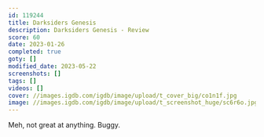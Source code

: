 ```yaml
---
id: 119244
title: Darksiders Genesis
description: Darksiders Genesis - Review
score: 60
date: 2023-01-26
completed: true
goty: []
modified_date: 2023-05-22
screenshots: []
tags: []
videos: []
cover: //images.igdb.com/igdb/image/upload/t_cover_big/co1n1f.jpg
image: //images.igdb.com/igdb/image/upload/t_screenshot_huge/sc6r6o.jpg
---
```

Meh, not great at anything. Buggy.
